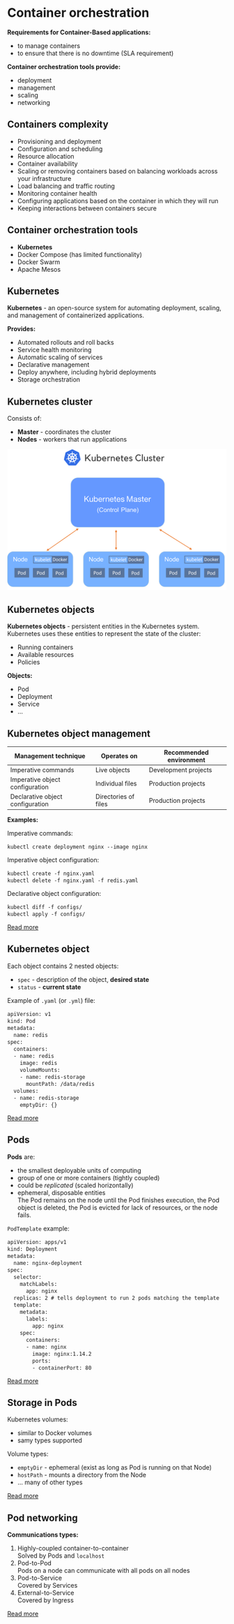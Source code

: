 # Container orchestration

**Requirements for Container-Based applications:**

- to manage containers
- to ensure that there is no downtime (SLA requirement)
  
**Container orchestration tools provide:**

- deployment
- management
- scaling
- networking

## Containers complexity

- Provisioning and deployment
- Configuration and scheduling 
- Resource allocation
- Container availability 
- Scaling or removing containers based on balancing workloads across your infrastructure
- Load balancing and traffic routing 
- Monitoring container health
- Configuring applications based on the container in which they will run
- Keeping interactions between containers secure

## Container orchestration tools

- **Kubernetes**
- Docker Compose (has limited functionality)
- Docker Swarm
- Apache Mesos

## Kubernetes 

**Kubernetes** - an open-source system for automating deployment, scaling, and management of containerized applications.

**Provides:**

- Automated rollouts and roll backs
- Service health monitoring
- Automatic scaling of services
- Declarative management
- Deploy anywhere, including hybrid deployments
- Storage orchestration

## Kubernetes cluster

Consists of:

- **Master** - coordinates the cluster
- **Nodes** - workers that run applications

![Kubernetes cluster](image/kubernetes_cluster.png)

## Kubernetes objects

**Kubernetes objects** - persistent entities in the Kubernetes system. Kubernetes uses these entities to represent the state of the cluster:

- Running containers
- Available resources
- Policies

**Objects:**

- Pod
- Deployment
- Service
- ...

## Kubernetes object management

| Management technique             | Operates on          |Recommended environment |
|----------------------------------|----------------------|------------------------|
| Imperative commands              | Live objects         | Development projects   |
| Imperative object configuration  | Individual files     | Production projects    |
| Declarative object configuration | Directories of files | Production projects    |

**Examples:**

Imperative commands:
```
kubectl create deployment nginx --image nginx
```

Imperative object configuration:

```
kubectl create -f nginx.yaml
kubectl delete -f nginx.yaml -f redis.yaml
```

Declarative object configuration:
```
kubectl diff -f configs/
kubectl apply -f configs/
```

[Read more](https://kubernetes.io/docs/concepts/overview/working-with-objects/object-management/)

## Kubernetes object

Each object contains 2 nested objects:

- `spec` - description of the object, **desired state**
- `status` - **current state**

Example of `.yaml` (or `.yml`) file:

```
apiVersion: v1
kind: Pod
metadata:
  name: redis
spec:
  containers:
  - name: redis
    image: redis
    volumeMounts:
    - name: redis-storage
      mountPath: /data/redis
  volumes:
  - name: redis-storage
    emptyDir: {}
```

[Read more](https://kubernetes.io/docs/concepts/overview/working-with-objects/kubernetes-objects/)

## Pods

**Pods** are:

- the smallest deployable units of computing
- group of one or more containers (tightly coupled)
- could be *replicated* (scaled horizontally)
- ephemeral, disposable entities   
  The Pod remains on the node until the Pod finishes execution, the Pod object is deleted, the Pod is evicted for lack of resources, or the node fails.

`PodTemplate` example:

```
apiVersion: apps/v1
kind: Deployment
metadata:
  name: nginx-deployment
spec:
  selector:
    matchLabels:
      app: nginx
  replicas: 2 # tells deployment to run 2 pods matching the template
  template:
    metadata:
      labels:
        app: nginx
    spec:
      containers:
      - name: nginx
        image: nginx:1.14.2
        ports:
        - containerPort: 80
```

[Read more](https://kubernetes.io/docs/concepts/workloads/pods/)

## Storage in Pods

Kubernetes volumes:
- similar to Docker volumes
- samy types supported

Volume types:
- `emptyDir` - ephemeral (exist as long as Pod is running on that Node)
- `hostPath` - mounts a directory from the Node
- ... many of other types


[Read more](https://kubernetes.io/docs/concepts/storage/volumes/)

## Pod networking

**Communications types:**

1. Highly-coupled container-to-container   
  Solved by Pods and `localhost`
2. Pod-to-Pod   
  Pods on a node can communicate with all pods on all nodes
3. Pod-to-Service   
  Covered by Services
4. External-to-Service   
  Covered by Ingress

[Read more](https://kubernetes.io/docs/concepts/cluster-administration/networking/)
